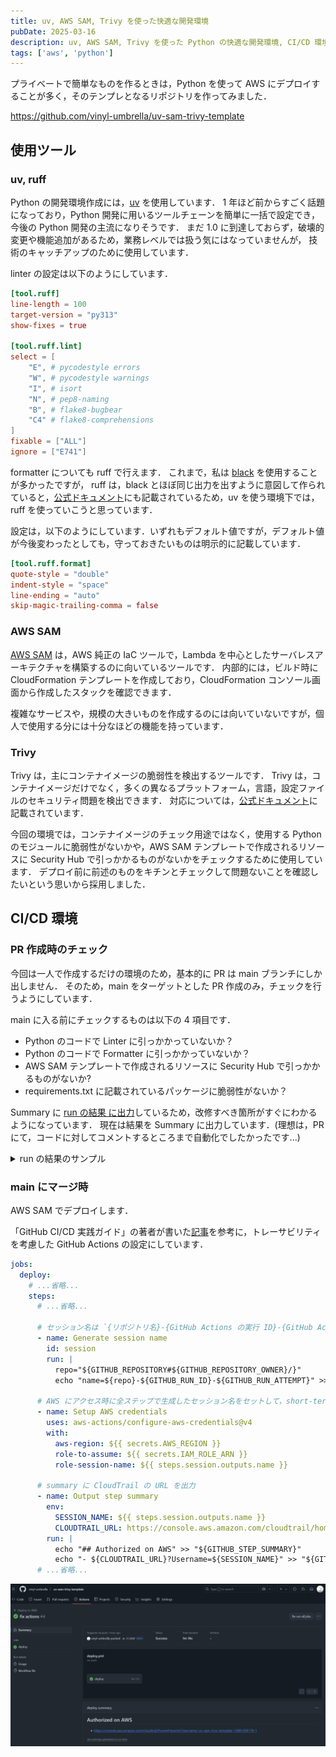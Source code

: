```yaml
---
title: uv, AWS SAM, Trivy を使った快適な開発環境
pubDate: 2025-03-16
description: uv, AWS SAM, Trivy を使った Python の快適な開発環境, CI/CD 環境を構築しました．
tags: ['aws', 'python']
---
```


プライベートで簡単なものを作るときは，Python を使って AWS にデプロイすることが多く，そのテンプレとなるリポジトリを作ってみました．

https://github.com/vinyl-umbrella/uv-sam-trivy-template

## 使用ツール

### uv, ruff

Python の開発環境作成には，[uv](https://docs.astral.sh/uv/) を使用しています．
1 年ほど前からすごく話題になっており，Python 開発に用いるツールチェーンを簡単に一括で設定でき，今後の Python 開発の主流になりそうです．
まだ 1.0 に到達しておらず，破壊的変更や機能追加があるため，業務レベルでは扱う気にはなっていませんが，
技術のキャッチアップのために使用しています．

linter の設定は以下のようにしています．

```toml pyproject.toml
[tool.ruff]
line-length = 100
target-version = "py313"
show-fixes = true

[tool.ruff.lint]
select = [
    "E", # pycodestyle errors
    "W", # pycodestyle warnings
    "I", # isort
    "N", # pep8-naming
    "B", # flake8-bugbear
    "C4" # flake8-comprehensions
]
fixable = ["ALL"]
ignore = ["E741"]
```

formatter についても ruff で行えます．
これまで，私は [black](https://black.readthedocs.io/en/stable/) を使用することが多かったですが，
ruff は，black とほぼ同じ出力を出すように意図して作られていると，[公式ドキュメント](https://docs.astral.sh/ruff/formatter/#philosophy)にも記載されているため，uv を使う環境下では，ruff を使っていこうと思っています．

設定は，以下のようにしています．いずれもデフォルト値ですが，デフォルト値が今後変わったとしても，守っておきたいものは明示的に記載しています．

```toml pyproject.toml
[tool.ruff.format]
quote-style = "double"
indent-style = "space"
line-ending = "auto"
skip-magic-trailing-comma = false
```

### AWS SAM

[AWS SAM](https://docs.aws.amazon.com/ja_jp/serverless-application-model/latest/developerguide/what-is-sam.html) は，AWS 純正の IaC ツールで，Lambda を中心としたサーバレスアーキテクチャを構築するのに向いているツールです．
内部的には，ビルド時に CloudFormation テンプレートを作成しており，CloudFormation コンソール画面から作成したスタックを確認できます．

複雑なサービスや，規模の大きいものを作成するのには向いていないですが，個人で使用する分には十分なほどの機能を持っています．

### Trivy

Trivy は，主にコンテナイメージの脆弱性を検出するツールです．
Trivy は，コンテナイメージだけでなく，多くの異なるプラットフォーム，言語，設定ファイルのセキュリティ問題を検出できます．
対応については，[公式ドキュメント](https://trivy.dev/latest/docs/coverage/)に記載されています．

今回の環境では，コンテナイメージのチェック用途ではなく，使用する Python のモジュールに脆弱性がないかや，AWS SAM テンプレートで作成されるリソースに Security Hub で引っかかるものがないかをチェックするために使用しています．
デプロイ前に前述のものをキチンとチェックして問題ないことを確認したいという思いから採用しました．

## CI/CD 環境

### PR 作成時のチェック

今回は一人で作成するだけの環境のため，基本的に PR は main ブランチにしか出しません．
そのため，main をターゲットとした PR 作成のみ，チェックを行うようにしています．

main に入る前にチェックするものは以下の 4 項目です．

- Python のコードで Linter に引っかかっていないか？
- Python のコードで Formatter に引っかかっていないか？
- AWS SAM テンプレートで作成されるリソースに Security Hub で引っかかるものがないか?
- requirements.txt に記載されているパッケージに脆弱性がないか？

Summary に [run の結果 に出力](https://github.com/vinyl-umbrella/uv-sam-trivy-template/actions/runs/13881233027)しているため，改修すべき箇所がすぐにわかるようになっています．
現在は結果を Summary に出力しています．(理想は，PR にて，コードに対してコメントするところまで自動化でしたかったです...)

<details><summary>run の結果のサンプル</summary>

![pr summary](./assets/pr_check_summary.png)

</details>

### main にマージ時

AWS SAM でデプロイします．

「GitHub CI/CD 実践ガイド」の著者が書いた[記事](https://zenn.dev/tmknom/articles/traceable-github-actions-with-aws)を参考に，トレーサビリティを考慮した GitHub Actions の設定にしています．

```yaml deploy.yml
jobs:
  deploy:
    # ...省略...
    steps:
      # ...省略...

      # セッション名は `{リポジトリ名}-{GitHub Actions の実行 ID}-{GitHub Actions の実行試行回数}` としている
      - name: Generate session name
        id: session
        run: |
          repo="${GITHUB_REPOSITORY#${GITHUB_REPOSITORY_OWNER}/}"
          echo "name=${repo}-${GITHUB_RUN_ID}-${GITHUB_RUN_ATTEMPT}" >> "${GITHUB_OUTPUT}"

      # AWS にアクセス時に全ステップで生成したセッション名をセットして，short-term credentials を使用
      - name: Setup AWS credentials
        uses: aws-actions/configure-aws-credentials@v4
        with:
          aws-region: ${{ secrets.AWS_REGION }}
          role-to-assume: ${{ secrets.IAM_ROLE_ARN }}
          role-session-name: ${{ steps.session.outputs.name }}

      # summary に CloudTrail の URL を出力
      - name: Output step summary
        env:
          SESSION_NAME: ${{ steps.session.outputs.name }}
          CLOUDTRAIL_URL: https://console.aws.amazon.com/cloudtrail/home#/events
        run: |
          echo "## Authorized on AWS" >> "${GITHUB_STEP_SUMMARY}"
          echo "- ${CLOUDTRAIL_URL}?Username=${SESSION_NAME}" >> "${GITHUB_STEP_SUMMARY}"
      # ...省略...
```

![deploy summary](./assets/deploy_summary.png)
